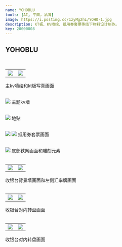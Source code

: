 ```yaml
---
name: YOHOBLU
tools: [AI, 平面，品牌]
image: https://i.postimg.cc/1zyMg2hL/YOHO-1.jpg
description: KT板、KV喷绘、抵用券套票等线下物料设计制作。
key: 20000008
---
```


## YOHOBLU
<br />

<table>
<tr>
<td><center><img src="https://i.postimg.cc/x8mFGms7/kv-3000x3500mm-02.jpg"></center></td>
<td><center><img src="https://i.postimg.cc/jqBpWx8m/KT-01.jpg"></center></td>
</tr>
</table>  
主kv喷绘和kt板写真画面
<br />
<br />

![](https://i.postimg.cc/Sxf3tWyb/kv-01.jpg)
主题kv墙
<br />
<br />

![](https://i.postimg.cc/FFftsdx0/01.jpg)
地贴
<br />
<br />

![](https://i.postimg.cc/QM6Pjh96/1562740707-1.png)
![](https://i.postimg.cc/8PWqM295/1562740765.png)
抵用券套票画面
<br />
<br />

![](https://i.postimg.cc/XYbt826g/2-9x0-9m-13.jpg)
底部铁网画面和雕刻元素
<br />
<br />

<table>
<tr>
<td><center><img src="https://i.postimg.cc/7LPdvf6G/W3600mm-01.jpg"></center></td>
<td><center><img src="https://i.postimg.cc/QNKPrLXb/790x1150mm-01.jpg"></center></td>
</tr>
</table>  
收银台背景墙画面和左侧汇率牌画面  
<br />
<br />

<table>
<tr>
<td><center><img src="https://i.postimg.cc/LXwbZDVL/W1750mm-02.jpg"></center></td>
<td><center><img src="https://i.postimg.cc/pTpST4KP/W1240mm-02.jpg"></center></td>
</tr>
</table>  
收银台对内转盘画面  
<br />
<br />

<table>
<tr>
<td><center><img src="https://i.postimg.cc/TPh0qm19/01.jpg"></center></td>
<td><center><img src="https://i.postimg.cc/xTR3wgb5/0827-01.jpg"></center></td>
</tr>
</table>  
收银台对内转盘画面  
<br />
<br />